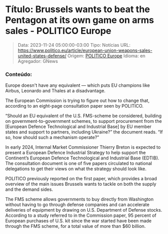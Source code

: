 # Título: Brussels wants to beat the Pentagon at its own game on arms sales - POLITICO Europe

>Data: 2023-11-24 05:00:00-03:00
>Tipo: Notícias
>URL: https://www.politico.eu/article/european-union-weapons-sales-united-states-defense/
>Origem: [POLITICO Europe](https://www.politico.eu)
>Idioma: en
>Agregador: GNews

### Conteúdo:

Europe doesn't have any equivalent — which puts EU champions like Airbus, Leonardo and Thales at a disadvantage.

The European Commission is trying to figure out how to change that, according to an eight-page consultation paper seen by POLITICO.

“Should an EU equivalent of the U.S. FMS-scheme be considered, building on government-to-government schemes, to support procurement from the [European Defence Technological and Industrial Base] by EU member states and support to partners, including Ukraine?” the document reads. “If so, how should such a mechanism operate?”

In early 2024, Internal Market Commissioner Thierry Breton is expected to present a European Defence Industrial Strategy to help support the Continent’s European Defence Technological and Industrial Base (EDTIB). The consultation document is one of five papers circulated to national delegations to get their views on what the strategy should look like.

POLITICO previously reported on the first paper, which provides a broad overview of the main issues Brussels wants to tackle on both the supply and the demand sides.

The FMS scheme allows governments to buy directly from Washington without having to go through defense companies and can accelerate deliveries of equipment by drawing on U.S. Department of Defense stocks. According to a study referred to in the Commission paper, 95 percent of European purchases of U.S. kit since the war started have been made through the FMS scheme, for a total value of more than $60 billion.
